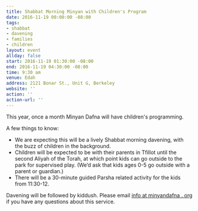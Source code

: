 ```yaml
---
title: Shabbat Morning Minyan with Children's Program
date: 2016-11-19 00:00:00 -08:00
tags:
- shabbat
- davening
- families
- children
layout: event
allday: false
start: 2016-11-19 01:30:00 -08:00
end: 2016-11-19 04:30:00 -08:00
time: 9:30 am
venue: Edah
address: 2121 Bonar St., Unit G, Berkeley
website: ''
action: ''
action-url: ''
---
```


This year, once a month Minyan Dafna will have children's programming.

A few things to know:

  - We are expecting this will be a lively Shabbat morning davening, with the buzz of children in the background.
  - Children will be expected to be with their parents in Tfillot until the second Aliyah of the Torah, at which point kids can go outside to the park for supervised play. (We’d ask that kids ages 0-5 go outside with a parent or guardian.)
  - There will be a 30-minute guided Parsha related activity for the kids from 11:30-12.

Davening will be followed by kiddush. Please email [info at minyandafna . org](mailto:info@minyandafna.org) if you have any questions about this service.